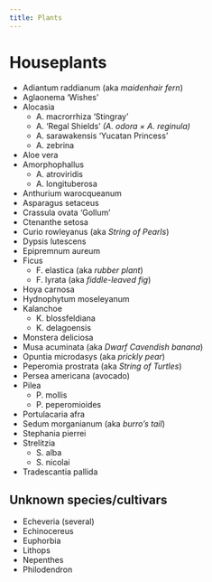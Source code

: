 ```yaml
---
title: Plants
---
```

# Houseplants

- Adiantum raddianum (aka *maidenhair fern*)
- Aglaonema ‘Wishes’
- Alocasia
	- A. macrorrhiza ‘Stingray’
	- A. ‘Regal Shields’ *(A. odora × A. reginula)*
	- A. sarawakensis ‘Yucatan Princess’
	- A. zebrina
- Aloe vera
- Amorphophallus
	- A. atroviridis
	- A. longituberosa
- Anthurium warocqueanum
- Asparagus setaceus
- Crassula ovata ‘Gollum’
- Ctenanthe setosa
- Curio rowleyanus (aka *String of Pearls*)
- Dypsis lutescens
- Epipremnum aureum
- Ficus
	- F. elastica (aka *rubber plant*)
	- F. lyrata (aka *fiddle-leaved fig*)
- Hoya carnosa
- Hydnophytum moseleyanum
- Kalanchoe
	- K. blossfeldiana
	- K. delagoensis
- Monstera deliciosa
- Musa acuminata (aka *Dwarf Cavendish banana*)
- Opuntia microdasys (aka *prickly pear*)
- Peperomia prostrata (aka *String of Turtles*)
- Persea americana (avocado)
- Pilea
	- P. mollis
	- P. peperomioides
- Portulacaria afra
- Sedum morganianum (aka *burro’s tail*)
- Stephania pierrei
- Strelitzia
	- S. alba
	- S. nicolai
- Tradescantia pallida

## Unknown species/cultivars

- Echeveria (several)
- Echinocereus
- Euphorbia
- Lithops
- Nepenthes
- Philodendron